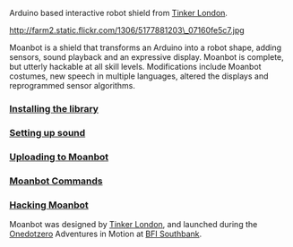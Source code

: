 Arduino based interactive robot shield from [Tinker London](http://tinkerlondon.com).

[http://farm2.static.flickr.com/1306/5177881203\_07160fe5c7.jpg ](http://www.flickr.com/search/show/?q=moanbot&s=int)

Moanbot is a shield that transforms an Arduino into a robot shape, adding sensors, sound playback and an expressive display. Moanbot is complete, but utterly hackable at all skill levels. Modifications include Moanbot costumes, new speech in multiple languages, altered the displays and reprogrammed sensor algorithms.

### [Installing the library](InstallingLibrary.md) ###
### [Setting up sound](SettingUpSound.md) ###
### [Uploading to Moanbot](Uploading.md) ###
### [Moanbot Commands](Commands.md) ###
### [Hacking Moanbot](Hacking.md) ###

Moanbot was designed by [Tinker London](http://tinkerlondon.com), and launched during the [Onedotzero](http://www.onedotzero.com/) Adventures in Motion at [BFI Southbank](http://www.bfi.org.uk/whatson/bfi_southbank).

